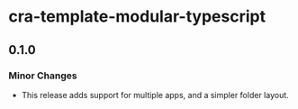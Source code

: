 # cra-template-modular-typescript

## 0.1.0

### Minor Changes

- This release adds support for multiple apps, and a simpler folder layout.
